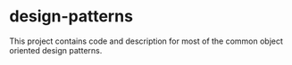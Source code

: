 # design-patterns
This project contains code and description for most of the common object oriented design patterns.
